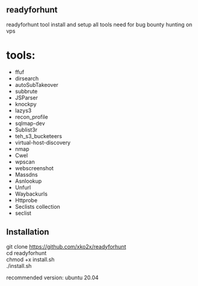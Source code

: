 ## readyforhunt
readyforhunt tool install and setup all tools need for bug bounty hunting on vps 
# tools:
* ffuf  
* dirsearch  
* autoSubTakeover  
* subbrute  
* JSParser  
* knockpy  
* lazys3  
* recon_profile  
* sqlmap-dev  
* Sublist3r  
* teh_s3_bucketeers  
* virtual-host-discovery  
* nmap
* Cwel
* wpscan  
* webscreenshot  
* Massdns  
* Asnlookup  
* Unfurl  
* Waybackurls  
* Httprobe  
* Seclists collection  
* seclist 


## Installation
git clone https://github.com/xko2x/readyforhunt  
cd readyforhunt  
chmod +x install.sh  
./install.sh  

recommended version: ubuntu 20.04
